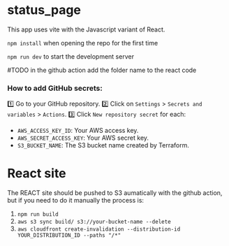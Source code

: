 # status_page
This app uses vite with the Javascript variant of React.

`npm install` when opening the repo for the first time

`npm run dev` to start the development server



#TODO in the github action add the folder name to the react code

### How to add GitHub secrets:
1️⃣ Go to your GitHub repository.
2️⃣ Click on `Settings` > `Secrets and variables` > `Actions`.
3️⃣ Click `New repository secret` for each:
- `AWS_ACCESS_KEY_ID`: Your AWS access key.
- `AWS_SECRET_ACCESS_KEY`: Your AWS secret key.
- `S3_BUCKET_NAME`: The S3 bucket name created by Terraform.


# React site
The REACT site should be pushed to S3 aumatically with the github action, but if you need to do it manually the process is:
1. `npm run build`
2. `aws s3 sync build/ s3://your-bucket-name --delete`
3. `aws cloudfront create-invalidation --distribution-id YOUR_DISTRIBUTION_ID --paths "/*"`

